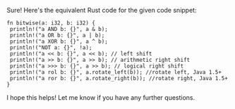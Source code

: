 Sure! Here's the equivalent Rust code for the given code snippet:
```
fn bitwise(a: i32, b: i32) {
 println!("a AND b: {}", a & b);
 println!("a OR b: {}", a | b);
 println!("a XOR b: {}", a ^ b);
 println!("NOT a: {}", !a);
 println!("a << b: {}", a << b); // left shift
 println!("a >> b: {}", a >> b); // arithmetic right shift
 println!("a >>> b: {}", a >> b); // logical right shift
 println!("a rol b: {}", a.rotate_left(b)); //rotate left, Java 1.5+
 println!("a ror b: {}", a.rotate_right(b)); //rotate right, Java 1.5+
}
```
I hope this helps! Let me know if you have any further questions.

